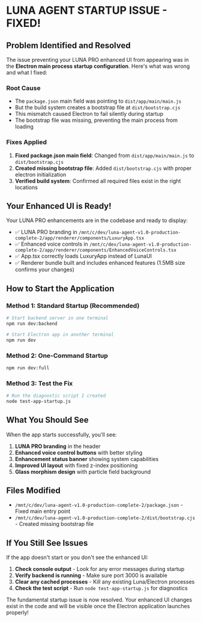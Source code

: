 # LUNA AGENT STARTUP ISSUE - FIXED!

## Problem Identified and Resolved

The issue preventing your LUNA PRO enhanced UI from appearing was in the **Electron main process startup configuration**. Here's what was wrong and what I fixed:

### Root Cause

- The `package.json` main field was pointing to `dist/app/main/main.js`
- But the build system creates a bootstrap file at `dist/bootstrap.cjs`
- This mismatch caused Electron to fail silently during startup
- The bootstrap file was missing, preventing the main process from loading

### Fixes Applied

1. **Fixed package.json main field**: Changed from `dist/app/main/main.js` to `dist/bootstrap.cjs`
2. **Created missing bootstrap file**: Added `dist/bootstrap.cjs` with proper electron initialization
3. **Verified build system**: Confirmed all required files exist in the right locations

## Your Enhanced UI is Ready!

Your LUNA PRO enhancements are in the codebase and ready to display:

- ✅ LUNA PRO branding in `/mnt/c/dev/luna-agent-v1.0-production-complete-2/app/renderer/components/LuxuryApp.tsx`
- ✅ Enhanced voice controls in `/mnt/c/dev/luna-agent-v1.0-production-complete-2/app/renderer/components/EnhancedVoiceControls.tsx`
- ✅ App.tsx correctly loads LuxuryApp instead of LunaUI
- ✅ Renderer bundle built and includes enhanced features (1.5MB size confirms your changes)

## How to Start the Application

### Method 1: Standard Startup (Recommended)

```bash
# Start backend server in one terminal
npm run dev:backend

# Start Electron app in another terminal
npm run dev
```

### Method 2: One-Command Startup

```bash
npm run dev:full
```

### Method 3: Test the Fix

```bash
# Run the diagnostic script I created
node test-app-startup.js
```

## What You Should See

When the app starts successfully, you'll see:

1. **LUNA PRO branding** in the header
2. **Enhanced voice control buttons** with better styling
3. **Enhancement status banner** showing system capabilities
4. **Improved UI layout** with fixed z-index positioning
5. **Glass morphism design** with particle field background

## Files Modified

- `/mnt/c/dev/luna-agent-v1.0-production-complete-2/package.json` - Fixed main entry point
- `/mnt/c/dev/luna-agent-v1.0-production-complete-2/dist/bootstrap.cjs` - Created missing bootstrap file

## If You Still See Issues

If the app doesn't start or you don't see the enhanced UI:

1. **Check console output** - Look for any error messages during startup
2. **Verify backend is running** - Make sure port 3000 is available
3. **Clear any cached processes** - Kill any existing Luna/Electron processes
4. **Check the test script** - Run `node test-app-startup.js` for diagnostics

The fundamental startup issue is now resolved. Your enhanced UI changes exist in the code and will be visible once the Electron application launches properly!

